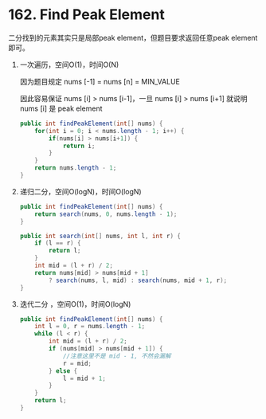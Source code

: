 # 162. Find Peak Element

二分找到的元素其实只是局部peak element，但题目要求返回任意peak element即可。

1. 一次遍历，空间O(1)，时间O(N)

   因为题目规定 nums [-1] = nums [n] = MIN_VALUE

   因此容易保证 nums [i] > nums [i-1]，一旦 nums [i] > nums [i+1] 就说明 nums [i] 是 peak element

   ```java
   public int findPeakElement(int[] nums) {
       for(int i = 0; i < nums.length - 1; i++) {
           if(nums[i] > nums[i+1]) {
               return i;
           }
       }
       return nums.length - 1;
   }
   ```

   

2. 递归二分，空间O(logN)，时间O(logN)

   ```java
   public int findPeakElement(int[] nums) {
       return search(nums, 0, nums.length - 1);
   }
   
   public int search(int[] nums, int l, int r) {
       if (l == r) {
           return l;
       }
       int mid = (l + r) / 2;
       return nums[mid] > nums[mid + 1] 
           ? search(nums, l, mid) : search(nums, mid + 1, r);
   }
   ```

   

3. 迭代二分 ，空间O(1)，时间O(logN)

   ```java
   public int findPeakElement(int[] nums) {
       int l = 0, r = nums.length - 1;
       while (l < r) {
           int mid = (l + r) / 2;
           if (nums[mid] > nums[mid + 1]) {
               //注意这里不是 mid - 1, 不然会漏解
               r = mid;
           } else {
               l = mid + 1;   
           }
       }
       return l;
   }
   ```

   